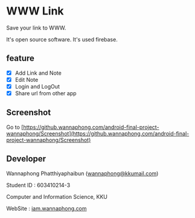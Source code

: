 # WWW Link

Save your link to WWW.

It's open source software. It's used firebase.

## feature

- [x] Add Link and Note
- [x] Edit Note
- [x] Login and LogOut
- [x] Share url from other app

## Screenshot

Go to [https://github.wannaphong.com/android-final-project-wannaphong/Screenshot](https://github.wannaphong.com/android-final-project-wannaphong/Screenshot)

## Developer

Wannaphong Phatthiyaphaibun (wannaphong@kkumail.com)

Student ID : 603410214-3

Computer and Information Science, KKU



WebSite : [iam.wannaphong.com](https://iam.wannaphong.com/)
